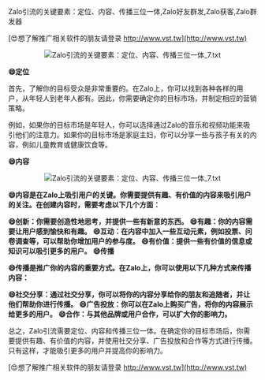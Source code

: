 Zalo引流的关键要素：定位、内容、传播三位一体,Zalo好友群发,Zalo获客,Zalo群发器

[😍想了解推广相关软件的朋友请登录 http://www.vst.tw](http://www.vst.tw)

 <center><img src="https://vst.tw/MP4/tuiguang/png/2.png" alt="Zalo引流的关键要素：定位、内容、传播三位一体_7.txt"></center>

**😄定位**

首先，了解你的目标受众是非常重要的。在Zalo上，你可以找到各种各样的用户，从年轻人到老年人都有。因此，你需要确定你的目标市场，并制定相应的营销策略。

例如，如果你的目标市场是年轻人，你可以选择通过Zalo的音乐和视频功能来吸引他们的注意力。如果你的目标市场是家庭主妇，你可以分享一些与孩子有关的内容，例如儿童教育或健康饮食等。

**😄内容**

 <center><img src="https://vst.tw/MP4/tuiguang/png/4.png" alt="Zalo引流的关键要素：定位、内容、传播三位一体_7.txt"></center>

**😄内容是在Zalo上吸引用户的关键。你需要提供有趣、有价值的内容来吸引用户的关注。在创建内容时，需要考虑以下几个方面：**

**😄创新：你需要创造性地思考，并提供一些有新意的东西。**
**😄有趣：你的内容需要让用户感到愉快和有趣。**
**😄互动：在内容中加入一些互动元素，例如投票、问卷调查等，可以帮助你增加用户的参与度。**
**😄有价值：提供一些有价值的信息或知识可以吸引更多的用户。**
**😄传播**

**😄传播是推广你的内容的重要方式。在Zalo上，你可以使用以下几种方式来传播内容：**

**😄社交分享：通过社交分享，你可以将你的内容分享给你的朋友和追随者，并让他们帮助你进行传播。**
**😄广告投放：你可以在Zalo上购买广告，将你的内容展示给更多的用户。**
**😄合作：与其他品牌或用户合作，可以扩大你的影响力。**

总之，Zalo引流需要定位、内容和传播三位一体。在确定你的目标市场后，你需要提供有趣、有价值的内容，并使用社交分享、广告投放和合作等方式进行传播。只有这样，才能吸引更多的用户并提高你的影响力。

[😍想了解推广相关软件的朋友请登录 http://www.vst.tw](http://www.vst.tw)



